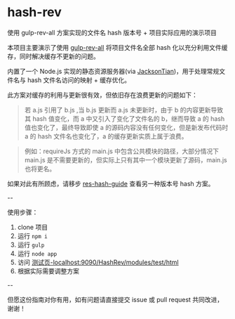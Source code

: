 # hash-rev
使用 gulp-rev-all 方案实现的文件名 hash 版本号 + 项目实际应用的演示项目

本项目主要演示了使用 [gulp-rev-all](https://github.com/smysnk/gulp-rev-all) 将项目文件名全部 hash 化以充分利用文件缓存，同时解决缓存不更新的问题。

内置了一个 Node.js 实现的静态资源服务器(via [JacksonTian](https://cnodejs.org/topic/4f16442ccae1f4aa27001071))，用于处理常规文件名与 hash 文件名访问的映射 + 缓存优化。

此方案对缓存的利用与更新很有效，但依旧存在浪费更新的问题如下：

> 若 a.js 引用了 b.js ,当 b.js 更新而 a.js 未更新时，由于 b 的内容更新导致其 hash 值变化，而 a 中又引入了变化了文件名的 b，继而导致 a 的 hash 值也变化了，最终导致即使 a 的源码内容没有任何变化，但是新发布代码时 a 的 hash 文件名也变化了，a 的缓存更新实质上属于浪费。

> 例如：requireJs 方式的 main.js 中包含公共模块的路径，大部分情况下 main.js 是不需要更新的，但实际上只有其中一个模块更新了源码，main.js 也将更名。

如果对此有所顾虑，请移步 [res-hash-guide](https://github.com/JounQin/res-hash-guide) 查看另一种版本号 hash 方案。

--

使用步骤：

1. clone 项目
2. 运行 `npm i`
3. 运行 `gulp`
4. 运行 `node app`
5. 访问 [测试页-localhost:9090/HashRev/modules/test/html](localhost:9090/HashRev/modules/test/html)
6. 根据实际需要调整方案

--

但愿这份指南对你有用，如有问题请直接提交 issue 或 pull request 共同改进，谢谢！